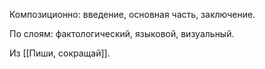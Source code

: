 Композиционно: введение, основная часть, заключение. 

По слоям: фактологический, языковой, визуальный.

Из [[Пиши, сокращай]].